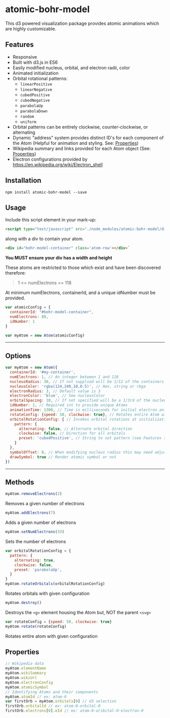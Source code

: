 # atomic-bohr-model
This d3 powered visualization package provides atomic animations which are highly
customizable.

## Features
* Responsive
* Built with d3.js in ES6
* Easily modified nucleus, orbital, and electron radii, color
* Animated initialization
* Orbital rotational patterns:
  * `linearPositive`
  * `linearNegative`
  * `cubedPositive`
  * `cubedNegative`
  * `parabolaUp`
  * `parabolaDown`
  * `random`
  * `uniform`
* Orbital patterns can be entirely clockwise, counter-clockwise, or alternating
* Dynamic "address" system provides distinct ID's for each component of the Atom (Helpful for animation and styling. See: [Properties](#properties))
* Wikipedia summary and links provided for each Atom object (See: [Properties](#properties))
* Electron configurations provided by https://en.wikipedia.org/wiki/Electron_shell

## Installation
`npm install atomic-bohr-model --save`

## Usage

Include this script element in your mark-up:
```html
<script type="text/javascript" src="./node_modules/atomic-bohr-model/dist/atomicBohrModel.min.js" charset="utf-8"></script>
```

along with a div to contain your atom.
```html
<div id="bohr-model-container" class='atom-row'></div>`
```

**You MUST ensure your div has a width and height**


These atoms are restricted to those which exist and have been discovered therefore:

> 1 <= numElectrons <= 118

At minimum numElectrons, containerId, and a unique idNumber must be provided.


```javascript
var atomicConfig = {
  containerId: "#bohr-model-container",
  numElectrons: 88,
  idNumber: 1
}

var myAtom = new Atom(atomicConfig)
```

---

## Options

```javascript
var myAtom = new Atom({
  containerId: '#my-container',
  numElectrons: 1, // An integer between 1 and 118
  nucleusRadius: 30, // If not supplied will be 1/12 of the containers width
  nucleusColor: 'rgba(124,240,10,0.5)', // Hex, string or rbga
  electronRadius: 3, // Default value is 3
  electronColor: 'blue', // See nucleusColor
  orbitalSpacing: 10, // If not specified will be a 1/3rd of the nucleusRadius
  idNumber: 1, // Required int to provide unique Atoms
  animationTime: 1300, // Time in milliseconds for initial electron animation
  rotateConfig: {speed: 50, clockwise: true}, // Rotates entire Atom with given params
  orbitalRotationConfig: { // Invokes orbital rotations at initialization
    pattern: {
      alternating: false, // Alternate orbital direction
      clockwise: false, // Direction for all orbitals
      preset: 'cubedPositive', // String to set pattern (see Features section)
    }
  },
  symbolOffset: 8, // When modifying nucleus radius this may need adjusting
  drawSymbol: true // Render atomic symbol or not
})
```

---

## Methods


```javascript
myAtom.removeElectrons(2)
```
Removes a given number of electrons

```javascript
myAtom.addElectrons(7)
```
Adds a given number of electrons

```javascript
myAtom.setNumElectrons(33)
```
Sets the number of electrons

```javascript
var orbitalRotationConfig = {
  pattern: {
    alternating: true,
    clockwise: false,
    preset: 'parabolaUp',
  }
}
myAtom.rotateOrbitals(orbitalRotationConfig)
```
Rotates orbitals with given configuration

```javascript
myAtom.destroy()
```
Destroys the `<g>` element housing the Atom but, NOT the parent `<svg>`

```javascript
var rotateConfig = {speed: 50, clockwise: true}
myAtom.rotate(rotateConfig)
```
Rotates entire atom with given configuration

## Properties
```javascript
// Wikipedia data
myAtom.elementName
myAtom.wikiSummary
myAtom.wikiUrl
myAtom.electronConfig
myAtom.atomicSymbol
// Identifying Atoms and their components
myAtom.atomId // ex: atom-0
var firstOrb = myAtom.orbitals[0] // d3 selection
firstOrb.orbitalId // ex: atom-0-orbital-0
firstOrb.electrons[0].eId // ex: atom-0-oribital-0-electron-0
```
